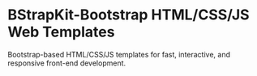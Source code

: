 # BStrapKit-Bootstrap HTML/CSS/JS Web Templates
Bootstrap-based HTML/CSS/JS templates for fast, interactive, and responsive front-end development.
